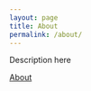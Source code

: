 ```yaml
---
layout: page
title: About
permalink: /about/
---
```

Description here

<a href="www.brescia.edu">About</a>
